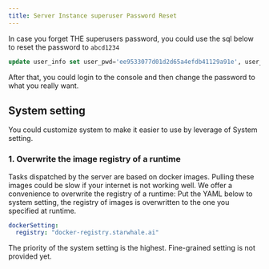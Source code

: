 ```yaml
---
title: Server Instance superuser Password Reset
---
```

In case you forget THE superusers password, you could use the sql below to reset the password to `abcd1234`

```sql
update user_info set user_pwd='ee9533077d01d2d65a4efdb41129a91e', user_pwd_salt='6ea18d595773ccc2beacce26' where id=1
```

After that, you could login to the console and then change the password to what you really want.

## System setting

You could customize system to make it easier to use by leverage of System setting.

### 1. Overwrite the image registry of a runtime

Tasks dispatched by the server are based on docker images. Pulling these images could be slow if your internet is not working well.
We offer a convenience to overwrite the registry of a runtime: Put the YAML below to system setting, the registry of images is overwritten to the one you specified at runtime.

```yaml
dockerSetting:
  registry: "docker-registry.starwhale.ai"
```

The priority of the system setting is the highest. Fine-grained setting is not provided yet.
